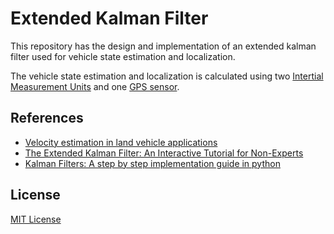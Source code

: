 # Extended Kalman Filter

This repository has the design and implementation of an extended kalman filter used for vehicle state estimation and localization.

The vehicle state estimation and localization is calculated using two [Intertial Measurement Units](https://cdn-shop.adafruit.com/datasheets/BST_BNO055_DS000_12.pdf) and one [GPS sensor](https://www.swiftnav.com/latest/piksi-multi-hw-specification). 

## References

- [Velocity estimation in land vehicle applications](https://pdfs.semanticscholar.org/d301/5a6f939b8ac4563d8c2b23da3457106e2c33.pdf)
- [The Extended Kalman Filter: An Interactive Tutorial for Non-Experts](https://simondlevy.academic.wlu.edu/kalman-tutorial/)
- [Kalman Filters: A step by step implementation guide in python](https://towardsdatascience.com/kalman-filters-a-step-by-step-implementation-guide-in-python-91e7e123b968)

## License

[MIT License](LICENSE)